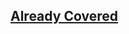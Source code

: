 ## [Already Covered](https://github.com/thepranaygupta/Data-Structures-and-Algorithms/tree/main/01.%20DataStructures/04.%20Tree/05.%20Heap#7---heap-sort)
